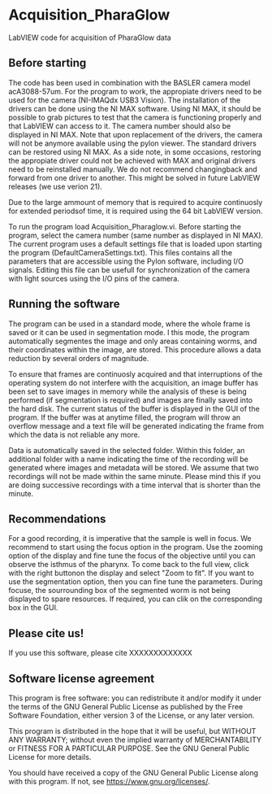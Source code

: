 # Acquisition_PharaGlow
LabVIEW code for acquisition of PharaGlow data

## Before starting
The code has been used in combination with the BASLER camera model acA3088-57um. For the program to work, the appropiate drivers need to be used for the camera (NI-IMAQdx USB3 Vision). The installation of the drivers can be done using the NI MAX software. 
Using NI MAX, it should be possible to grab pictures to test that the camera is functioning properly and that LabVIEW can access to it. The camera number should also be displayed in NI MAX. Note that upon replacement of the drivers, the camera will not be anymore available using the pylon viewer. The standard drivers can be restored using NI MAX. As a side note, in some occasions, restoring the appropiate driver could not be achieved with MAX and original drivers need to be reinstalled manually. We do not recommend changingback and forward from one driver to another. This might be solved in future LabVIEW releases (we use verion 21).

Due to the large ammount of memory that is required to acquire continuosly for extended periodsof time, it is required using the 64 bit LabVIEW version.

To run the program load Acquisition_Pharaglow.vi. Before starting the program, select the camera number (same number as displayed in NI MAX). The current program uses a default settings file that is loaded upon starting the program (DefaultCameraSettings.txt). This files contains all the parameters that are accessible using the Pylon software, including I/O signals. Editing this file can be usefull for synchronization of the camera with light sources using the I/O pins of the camera.

## Running the software
The program can be used in a standard mode, where the whole frame is saved or it can be used in segmentation mode. I this mode, the program automatically  segmentes the image and only areas containing worms, and their coordinates within the image, are stored. This procedure allows a data reduction by several orders of magnitude.

To ensure that frames are continuosly acquired and that interruptions of the operating system do not interfere with the acquisition, an image buffer has been set to save images in memory while the analysis of these is being performed (if segmentation is required) and images are finally saved into the hard disk. The current status of the buffer is displayed in the GUI of the program. If the buffer was at anytime filled, the program will throw an overflow message and a text file will be generated indicating the frame from which the data is not reliable any more.

Data is automatically saved in the selected folder. Within this folder, an additional folder with a name indicating the time of the recording will be generated where images and metadata will be stored. We assume that two recordings will not be made within the same minute. Please mind this if you are doing successive recordings with a time interval that is shorter than the minute.

## Recommendations
For a good recording, it is imperative that  the sample is well in focus. We recommend to start using the focus option in the program. Use the zooming option of the display and fine tune the focus of the objective until you can observe the isthmus of the pharynx. To come back to the full view, click with the right buttonon the display and select "Zoom to fit". If you want to use the segmentation option, then you can fine tune the parameters. During focuse, the sourrounding box of the segmented worm is not being displayed to spare resources. If required, you can clik on the corresponding box in the GUI.

## Please cite us!
If you use this software, please cite XXXXXXXXXXXXX

## Software license agreement
This program is free software: you can redistribute it and/or modify it under the terms of the GNU General Public License as published by the Free Software Foundation, either version 3 of the License, or any later version.

This program is distributed in the hope that it will be useful, but WITHOUT ANY WARRANTY; without even the implied warranty of MERCHANTABILITY or FITNESS FOR A PARTICULAR PURPOSE. See the GNU General Public License for more details.

You should have received a copy of the GNU General Public License along with this program. If not, see <https://www.gnu.org/licenses/>. 


